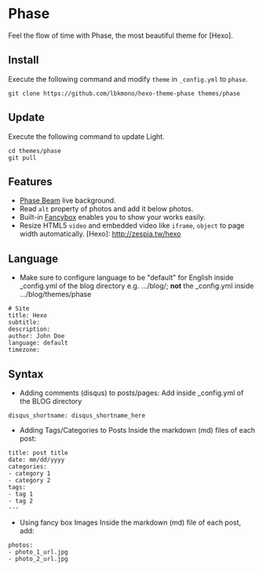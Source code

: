 # Phase
Feel the flow of time with Phase, the most beautiful theme for [Hexo].

## Install
Execute the following command and modify `theme` in `_config.yml` to `phase`.
```
git clone https://github.com/lbkmono/hexo-theme-phase themes/phase
```

## Update
Execute the following command to update Light.
```
cd themes/phase
git pull
```

## Features
- [Phase Beam](https://www.youtube.com/watch?v=NhCXnWeXDT0) live background.
- Read `alt` property of photos and add it below photos.
- Built-in [Fancybox](http://fancyapps.com/fancybox/) enables you to show your works easily.
- Resize HTML5 `video` and embedded video like `iframe`, `object` to page width automatically.
[Hexo]: http://zespia.tw/hexo

## Language
- Make sure to configure language to be "default" for English inside _config.yml of the blog directory e.g. .../blog/; **not** the _config.yml inside .../blog/themes/phase
```
# Site
title: Hexo
subtitle:
description:
author: John Doe
language: default
timezone:
```

## Syntax
- Adding comments (disqus) to posts/pages:
Add inside _config.yml of the BLOG directory
```
disqus_shortname: disqus_shortname_here
```

- Adding Tags/Categories to Posts
Inside the markdown (md) files of each post:
```
title: post title
date: mm/dd/yyyy
categories:
- category 1
- category 2
tags:
- tag 1
- tag 2
---
```

- Using fancy box Images
Inside the markdown (md) file of each post, add:
```
photos:
- photo_1_url.jpg
- photo_2_url.jpg
```





